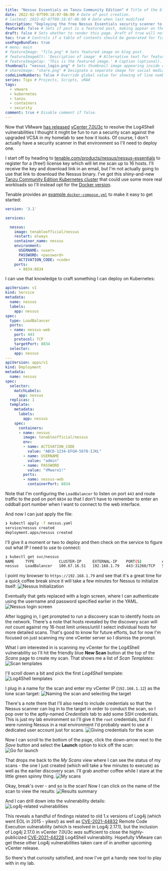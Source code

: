 ```yaml
---
title: "Nessus Essentials on Tanzu Community Edition" # Title of the blog post.
date: 2022-02-07T09:18:07-06:00 # Date of post creation.
# lastmod: 2022-02-07T09:18:07-06:00 # Date when last modified
description: "Deploying the free Nessus Essentials security scanner to a Tanzu Community Edition Kubernetes cluster in my homelab." # Description used for search engine.
featured: false # Sets if post is a featured post, making appear on the home page side bar.
draft: false # Sets whether to render this page. Draft of true will not be rendered.
toc: true # Controls if a table of contents should be generated for first-level links automatically.
usePageBundles: true
# menu: main
# featureImage: "file.png" # Sets featured image on blog post.
# featureImageAlt: 'Description of image' # Alternative text for featured image.
# featureImageCap: 'This is the featured image.' # Caption (optional).
thumbnail: "nessus_login.png" # Sets thumbnail image appearing inside card on homepage.
# shareImage: "share.png" # Designate a separate image for social media sharing.
codeLineNumbers: false # Override global value for showing of line numbers within code block.
series: Tips # Projects, Scripts, vRA8
tags:
  - vmware
  - kubernetes
  - tanzu
  - containers
  - security
comment: true # Disable comment if false.
---
```

Now that VMware [has released](https://blogs.vmware.com/vsphere/2022/01/announcing-availability-of-vsphere-7-update-3c.html) [vCenter 7.0U3c](https://docs.vmware.com/en/VMware-vSphere/7.0/rn/vsphere-vcenter-server-70u3c-release-notes.html) to resolve the Log4Shell vulnerabilities I thought it might be fun to run a security scan against the upgraded VCSA in my homelab to see how it looks. Of course, I don't actually have a security scanner in that environment so I'll need to deploy one.

I start off by heading to [tenable.com/products/nessus/nessus-essentials](https://www.tenable.com/products/nessus/nessus-essentials) to register for a (free!) license key which will let me scan up to 16 hosts. I'll receive the key and download link in an email, but I'm not actually going to use that link to download the Nessus binary. I've got this shiny-and-new [Tanzu Community Edition Kubernetes cluster](/tanzu-community-edition-k8s-homelab/) that could use some more real workloads so I'll instead opt for the [Docker version](https://hub.docker.com/r/tenableofficial/nessus).

Tenable provides an [example `docker-compose.yml`](https://community.tenable.com/s/article/Deploy-Nessus-docker-image-with-docker-compose) to make it easy to get started:
```yaml
version: '3.1'

services:

  nessus:
    image: tenableofficial/nessus
    restart: always
    container_name: nessus
    environment:
      USERNAME: <user>
      PASSWORD: <password>
      ACTIVATION_CODE: <code>
    ports:
      - 8834:8834
```

I can use that knowledge to craft something I can deploy on Kubernetes:
```yaml
apiVersion: v1
kind: Service
metadata:
  name: nessus
  labels:
    app: nessus
spec:
  type: LoadBalancer
  ports:
  - name: nessus-web
    port: 443
    protocol: TCP
    targetPort: 8834
  selector:
    app: nessus
---
apiVersion: apps/v1
kind: Deployment
metadata:
  name: nessus
spec:
  selector:
    matchLabels:
      app: nessus
  replicas: 1
  template:
    metadata:
      labels:
        app: nessus
    spec:
      containers:
      - name: nessus
        image: tenableofficial/nessus
        env:
        - name: ACTIVATION_CODE
          value: "ABCD-1234-EFGH-5678-IJKL"
        - name: USERNAME
          value: "admin"
        - name: PASSWORD
          value: "VMware1!"
        ports:
        - name: nessus-web
          containerPort: 8834
```

Note that I'm configuring the `LoadBalancer` to listen on port `443` and route traffic to the pod on port `8834` so that I don't have to remember to enter an oddball port number when I want to connect to the web interface. 

And now I can just apply the file:
```bash
❯ kubectl apply -f nessus.yaml
service/nessus created
deployment.apps/nessus created
```

I'll give it a moment or two to deploy and then check on the service to figure out what IP I need to use to connect:
```bash
❯ kubectl get svc/nessus
NAME     TYPE           CLUSTER-IP     EXTERNAL-IP    PORT(S)         AGE
nessus   LoadBalancer   100.67.16.51   192.168.1.79   443:31260/TCP   57s
```

I point my browser to `https://192.168.1.79` and see that it's a great time for a quick coffee break since it will take a few minutes for Nessus to initialize itself:
![Nessus Initialization](/nessus_init.png)

Eventually that gets replaced with a login screen, where I can authenticate using the username and password specified earlier in the YAML.
![Nessus login screen](/nessus_login.png)

After logging in, I get prompted to run a discovery scan to identify hosts on the network. There's a note that hosts revealed by the discovery scan will *not* count against my 16-host limit unless/until I select individual hosts for more detailed scans. That's good to know for future efforts, but for now I'm focused on just scanning my one vCenter server so I dismiss the prompt. 

 What I *am* interested in is scanning my vCenter for the Log4Shell vulnerability so I'll hit the friendly blue **New Scan** button at the top of the *Scans* page to create my scan. That shows me a list of *Scan Templates*:
![Scan templates](/scan_templates.png)

I'll scroll down a bit and pick the first *Log4Shell* template:
![Log4Shell templates](/log4shell_templates.png)

I plug in a name for the scan and enter my vCenter IP (`192.168.1.12`) as the lone scan target:
![Naming the scan and selecting the target](/scan_setup_page_1.png)

There's a note there that I'll also need to include credentials so that the Nessus scanner can log in to the target in order to conduct the scan, so I pop over to the aptly-named *Credentials* tab to add some SSH credentials. This is just my lab environment so I'll give it the `root` credentials, but if I were running Nessus in a real environment I'd probably want to use a dedicated user account just for scans.
![Giving credentials for the scan](/scan_setup_page2.png)

Now I can scroll to the bottom of the page, click the down-arrow next to the *Save* button and select the **Launch** option to kick off the scan:
![Go for launch](/launch.png)

That drops me back to the *My Scans* view where I can see the status of my scans - the one I just created (which will take a few minutes to execute) as well as the earlier discovery scan. I'll grab another coffee while I stare at the little green spinny thing.
![My scans](/my_scans.gif)

Okay, break's over - and so is the scan! Now I can click on the name of the scan to view the results:
![Results summary](/scan_results_summary.png)

And I can drill down into the vulnerability details:
![Log4j-related vulnerabilities](/scan_results_log4j.png)

This reveals a handful of findings related to old 1.x versions of Log4j (which went EOL in 2015 - yikes!) as well as [CVE-2021-44832](https://nvd.nist.gov/vuln/detail/CVE-2021-44832) Remote Code Execution vulnerability (which is resolved in Log4j 2.17.1), but the inclusion of Log4j 2.17.0 in vCenter 7.0U3c *was* sufficient to close the highly-publicized [CVE-2021-44228](https://nvd.nist.gov/vuln/detail/CVE-2021-44228) Log4Shell vulnerability. Hopefully VMware can get these other Log4j vulnerabilities taken care of in another upcoming vCenter release.

So there's that curiosity satisfied, and now I've got a handy new tool to play with in my lab. 